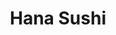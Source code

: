 ---
layout: place
title: Hana Sushi
permalink: /new-york/red-hook/hana-sushi.html
stateAbbr: NY
stateName: New York
cityName: Red Hook
seo:
  type: restaurant
  links: http://www.hana-sushi.com/
place_id: ChIJp9xNigML3YkRanXX48M8UuE
photos:
  - name: >-
      places/ChIJp9xNigML3YkRanXX48M8UuE/photos/AeeoHcLfE8jsF7jFhE9-Cvn2w5-lmVyx_a9E6UPC7Qy71US9JhNIHbl-w8Zx7Fc7Dw-idfXdT5wgAvBUVrSE7-gLfjl38y04ed19vtUQewf6qN_LXecbNUwXutP8uXjRBrpNTisZ1xkC_bWrtTqH8Q722g7d4jtjPSztgZlQONKz4Bp5oaJuEIlnwcxMrnUaYVyBoEuUJRx3LW7l4XOh5pjEoKJiaz-ZbxOahFIKbg5MRMcdwxXXKWzB8Srwir4RWI4OtSPUVIN-jbH-p5SZzojNefvbURQKvpObdfGzkTi8MJipEA
    widthPx: 1440
    heightPx: 1800
    authorAttributions:
      - displayName: Hana Sushi
        uri: https://maps.google.com/maps/contrib/114954274703399045214
        photoUri: >-
          https://lh3.googleusercontent.com/a-/ALV-UjVyV-zWH0zA8_duh5eYEDldIkvwW_31Q8UXtVCmWjwpX9SdQdGV=s100-p-k-no-mo
    flagContentUri: >-
      https://www.google.com/local/imagery/report/?cb_client=maps_api_places.places_api&image_key=!1e10!2sAF1QipMXFwLtQSZqvccCpBedTWIfTswNLfzjn_-kseMP&hl=en-US
    googleMapsUri: >-
      https://www.google.com/maps/place//data=!3m4!1e2!3m2!1sAF1QipMXFwLtQSZqvccCpBedTWIfTswNLfzjn_-kseMP!2e10!4m2!3m1!1s0x89dd0b038a4ddca7:0xe1523cc3e3d7756a
  - name: >-
      places/ChIJp9xNigML3YkRanXX48M8UuE/photos/AeeoHcK3XdDNRPiVVtK-0rx940Ng8TMxq82fIcg0KpL0amM_ljV99SFH_DsFQjMWvq2v5X9NWFxElZaN3886xLmdxoCQZclKIeMHZ_9Lfgm0vMe9bnLsIjm78kMGo1c0gT0XE0ys8_vJmWSzPplABmT4cWkesAqFqJEdbuuBRcoi01Wx4IOm2spr5EAHyYx7LDITw9ppkKHr24m24wt-UrreehwaEXyeIGinUuOI7ns_1i-gFuh0tcikwmGkyLDNQ348Z9_xL9K8GDmk7BePoqixPFVM4ZCCwh0xMQpUoWsLgqpzWA
    widthPx: 1500
    heightPx: 1000
    authorAttributions:
      - displayName: Hana Sushi
        uri: https://maps.google.com/maps/contrib/114954274703399045214
        photoUri: >-
          https://lh3.googleusercontent.com/a-/ALV-UjVyV-zWH0zA8_duh5eYEDldIkvwW_31Q8UXtVCmWjwpX9SdQdGV=s100-p-k-no-mo
    flagContentUri: >-
      https://www.google.com/local/imagery/report/?cb_client=maps_api_places.places_api&image_key=!1e10!2sAF1QipOVCUFNTkYfp0Bqwx7lPBUJnNpTqOtgA5LxEPEt&hl=en-US
    googleMapsUri: >-
      https://www.google.com/maps/place//data=!3m4!1e2!3m2!1sAF1QipOVCUFNTkYfp0Bqwx7lPBUJnNpTqOtgA5LxEPEt!2e10!4m2!3m1!1s0x89dd0b038a4ddca7:0xe1523cc3e3d7756a
  - name: >-
      places/ChIJp9xNigML3YkRanXX48M8UuE/photos/AeeoHcLLwP5PjbeEG3EiCD7nfec289Rw5ogqiSjTXm4yovWksK2DOUa-E5SaE9c0JBUbm3T445-zCHQQz9V3XlwoX0MWx5AKtgXJkB-UFDyeq3-0Fqab2la5vCuSY752o_QlQXoK7TRDB9vN6cwjp5dDYOXd1ljDLcDSIh5UgvEsgh9NV5W63KhusLXps0-TDXQpoSL4uWXlPQb3ZAYvg_gPscDiJcEKnhPqeNJ4Jv8J9M1xLhyHBPU5mtNGdgQEXiEviB8eDg5IRYmaX9s-17qzMTtjDZb-pieZQ7oIF-GScbPTGg
    widthPx: 3024
    heightPx: 2856
    authorAttributions:
      - displayName: Hana Sushi
        uri: https://maps.google.com/maps/contrib/114954274703399045214
        photoUri: >-
          https://lh3.googleusercontent.com/a-/ALV-UjVyV-zWH0zA8_duh5eYEDldIkvwW_31Q8UXtVCmWjwpX9SdQdGV=s100-p-k-no-mo
    flagContentUri: >-
      https://www.google.com/local/imagery/report/?cb_client=maps_api_places.places_api&image_key=!1e10!2sAF1QipP4iVwgeUOf_4okrQVsGk0BZeNSRbCqeXpzBZI0&hl=en-US
    googleMapsUri: >-
      https://www.google.com/maps/place//data=!3m4!1e2!3m2!1sAF1QipP4iVwgeUOf_4okrQVsGk0BZeNSRbCqeXpzBZI0!2e10!4m2!3m1!1s0x89dd0b038a4ddca7:0xe1523cc3e3d7756a
  - name: >-
      places/ChIJp9xNigML3YkRanXX48M8UuE/photos/AeeoHcIfkOnUiwzpC1LGa97pHBAPC6Z32YvAIDxBJ_pskQUiE29PkjdxswqQftP4I1jtT9G4ArrkYyiwoseUfo7_-4Ji74UugpDnjdMFbDJYZkQj7C4nUtFwT9yyVNTO6H1XI2iN1mwmaw13a1_DETZ2QxENoVADccWitBWj2hoKFZaHom7SkXIsZohpNQrSkyIOgXgCEIdJpH_Dku5EserPvEBI_HzlFpfXrDdRIa3FIegbjeFmPDNga1nXAAP6F2LvVfbVgcBcUYdLZBOOxvqIaigg0IyGHrv1valC7axparUakw
    widthPx: 3024
    heightPx: 4032
    authorAttributions:
      - displayName: Hana Sushi
        uri: https://maps.google.com/maps/contrib/114954274703399045214
        photoUri: >-
          https://lh3.googleusercontent.com/a-/ALV-UjVyV-zWH0zA8_duh5eYEDldIkvwW_31Q8UXtVCmWjwpX9SdQdGV=s100-p-k-no-mo
    flagContentUri: >-
      https://www.google.com/local/imagery/report/?cb_client=maps_api_places.places_api&image_key=!1e10!2sAF1QipNXDP-pNnRs8ZE3tn10Le99mMXEE3xVQWSpjTaT&hl=en-US
    googleMapsUri: >-
      https://www.google.com/maps/place//data=!3m4!1e2!3m2!1sAF1QipNXDP-pNnRs8ZE3tn10Le99mMXEE3xVQWSpjTaT!2e10!4m2!3m1!1s0x89dd0b038a4ddca7:0xe1523cc3e3d7756a
  - name: >-
      places/ChIJp9xNigML3YkRanXX48M8UuE/photos/AeeoHcINGScfITwWh9Js78PX7Ap_y3uTw_JyoIFNky4QVf_yyofr5eBoIxVVOTDH4YF011tzknA-gA32AUU7AxTVCWVKH6C9QKqS04p4zJk7IcnUEvjE0qHLlNJ9NTznrCay0Gye0DTuPlTDAZ2HcOmb02oWJ0ZfVg2fAXEbYE4ofSazl34F7CrFn_uAc-kY8N_medTvWtPSDlWS3k13cnA3u_HCZqmFmFqjA0GVAX6Wua476qgawkU7PlCTym3hjO4S7wr-5OH0ymlQxcjykd0attO88QS0JGMrp3LBUPZ1tpr_7efta0YSjCBjoHwlNEh8Uw6O20T_QhDOwG4NpkjCxPGWvjwj2iZFROjB_E5SOcryfr5ZfUVnbjzlVtbmhr2YTyqra31-zcRKrV1R-F9wIqcfMBDFhHSwFwgb_QNGF9ZZh9U
    widthPx: 3024
    heightPx: 4032
    authorAttributions:
      - displayName: Dinner Party Dave
        uri: https://maps.google.com/maps/contrib/111108715860101573965
        photoUri: >-
          https://lh3.googleusercontent.com/a-/ALV-UjVNoy6YlfG9DXZhOX9NEOW3nE6TK9S4CxZthbYew0RQw8wVh4I=s100-p-k-no-mo
    flagContentUri: >-
      https://www.google.com/local/imagery/report/?cb_client=maps_api_places.places_api&image_key=!1e10!2sCIHM0ogKEICAgICr462WsQE&hl=en-US
    googleMapsUri: >-
      https://www.google.com/maps/place//data=!3m4!1e2!3m2!1sCIHM0ogKEICAgICr462WsQE!2e10!4m2!3m1!1s0x89dd0b038a4ddca7:0xe1523cc3e3d7756a
  - name: >-
      places/ChIJp9xNigML3YkRanXX48M8UuE/photos/AeeoHcLyATzWl8voZFl4za8xX7HXaQuevYapFb2WB7Y69BSTVFEoNqVMSj2DH-36yP_gAkbEMj4BVmXfCUv_0jNn92pIx_ja8rrtfWgvFn0fEt9H4H6o2IIG_I0ugzIGNpP7dx9MxEBj3KTukoAaU78PYWICXTHbh2dDEsRIN58vapuOskjHEglnAz2EkCLllmoJ9c-woTWhHKB97ilCgQ4fQ4LKYz0C_Fab-iAOBTXZAIj3LiIvIqAtJVpNI161-J4L45c9gYDOq4OUGheFy0LWUCCNy86utkKO6Qw0K91qpIMpJw
    widthPx: 3024
    heightPx: 4032
    authorAttributions:
      - displayName: Hana Sushi
        uri: https://maps.google.com/maps/contrib/114954274703399045214
        photoUri: >-
          https://lh3.googleusercontent.com/a-/ALV-UjVyV-zWH0zA8_duh5eYEDldIkvwW_31Q8UXtVCmWjwpX9SdQdGV=s100-p-k-no-mo
    flagContentUri: >-
      https://www.google.com/local/imagery/report/?cb_client=maps_api_places.places_api&image_key=!1e10!2sAF1QipMZkEtqJ3dt1TCfO3EsY5qNG_iQBm3MgExy3dfC&hl=en-US
    googleMapsUri: >-
      https://www.google.com/maps/place//data=!3m4!1e2!3m2!1sAF1QipMZkEtqJ3dt1TCfO3EsY5qNG_iQBm3MgExy3dfC!2e10!4m2!3m1!1s0x89dd0b038a4ddca7:0xe1523cc3e3d7756a
  - name: >-
      places/ChIJp9xNigML3YkRanXX48M8UuE/photos/AeeoHcLn8rBme2xh5HpIia9a8SIyvOOQNOkYbmTaajmgCPjjZnsoQy_Ne7Z3PifE7nmhw6lCTv5so9t53Gsct4XNxkAUtG2JQRuK-BHW6vokj82eQqteYWjbBZqU-3mF9B5NTGOSr3FltYCLPcvJC1oBIGCzXwphUIay1yamMcAKmK2kryDIpLca-P_Fy6m47c2PnQoTbIEUWnB0xAS_vof5su5pLvpGG9NYD8dhhbcRAKdeF9lf5cYLHmDL7QEdLHU4fXAeBeFy7NrM-R_HBHqjxNTtUmfKloFOn7ZQoW3pAVlIu-BGR035TBxDe2vJOxdQhNa9mWj5v-DnwVhcrctzWsGP_Fr8An0k_uPLBqM87XKK-UBd1uqYA8Ah6n6zmyPUaNMD5yoqdCAcOX-gCN861zBmaaM8CfVAJf6Kby47_M9sQw
    widthPx: 4640
    heightPx: 2610
    authorAttributions:
      - displayName: André S.
        uri: https://maps.google.com/maps/contrib/102742907235718100108
        photoUri: >-
          https://lh3.googleusercontent.com/a-/ALV-UjWf9AHRBKOL36mQZoGQkMHBrPkdDjj9YVh8hpqG3l-VUN7C-ktAIw=s100-p-k-no-mo
    flagContentUri: >-
      https://www.google.com/local/imagery/report/?cb_client=maps_api_places.places_api&image_key=!1e10!2sCIHM0ogKEICAgICMiIeQMg&hl=en-US
    googleMapsUri: >-
      https://www.google.com/maps/place//data=!3m4!1e2!3m2!1sCIHM0ogKEICAgICMiIeQMg!2e10!4m2!3m1!1s0x89dd0b038a4ddca7:0xe1523cc3e3d7756a
  - name: >-
      places/ChIJp9xNigML3YkRanXX48M8UuE/photos/AeeoHcK6uU5hl9qJMKnhUrpCDdc71VFfaBmNML_UojVTPly3HQJJ1lPix2c46jH8nsvnJQVl951-T-qKqzSOZ2HzNZl_rIeHxzCvPYpbQn_5HDioavsbs7UrqffVdw5_vdDdi2a2IHSpg117d8RdJpAqDruPYUSH2Z7xX4sqr9GxSE0MjgWqTE4ffqsxCVN6wQ7RhgqbqwwdLAWVcA3Nqj64wzyycGr35T9s_Trt1woLMk2GnRCkyRZVWbyyjVy3WeqD-hnanOy2_nXW3zS3FJe-yfjf8dx8JTJtBaRgnmu0XWDhhQ
    widthPx: 2993
    heightPx: 2181
    authorAttributions:
      - displayName: Hana Sushi
        uri: https://maps.google.com/maps/contrib/114954274703399045214
        photoUri: >-
          https://lh3.googleusercontent.com/a-/ALV-UjVyV-zWH0zA8_duh5eYEDldIkvwW_31Q8UXtVCmWjwpX9SdQdGV=s100-p-k-no-mo
    flagContentUri: >-
      https://www.google.com/local/imagery/report/?cb_client=maps_api_places.places_api&image_key=!1e10!2sAF1QipPjX6I5FrKY4bTmyOSkB_O6gB8xa2gfRODPBR2E&hl=en-US
    googleMapsUri: >-
      https://www.google.com/maps/place//data=!3m4!1e2!3m2!1sAF1QipPjX6I5FrKY4bTmyOSkB_O6gB8xa2gfRODPBR2E!2e10!4m2!3m1!1s0x89dd0b038a4ddca7:0xe1523cc3e3d7756a
  - name: >-
      places/ChIJp9xNigML3YkRanXX48M8UuE/photos/AeeoHcLl0PB_hUiREP2wZBfW__boUvZ6lO6LLfolDtsZXoKAFj1MNr9PQoVuToPtnxgrD4PE_Nx7WrXqfmNduaGvKMdTa4PNoGsGtSxyVMeqeX2cN8ahI_dHTr_uXDBYld3Xk0-46jhw6sE88rB6euke_k7Vbp1m-Y2OZtD6AlfnLSGAwIUPfq45cMmZz9aCS9vR_aWxGrL6EaxyMgMvXWKJbNQDP5eKZzeowUmDoTEai0tt_h5A3k3qg0pnxrARS_Nq2qJ92rmMk7SaTcj8HM4EzvHM--wu2P45wAcngihJEGdaDg
    widthPx: 2400
    heightPx: 1599
    authorAttributions:
      - displayName: Hana Sushi
        uri: https://maps.google.com/maps/contrib/114954274703399045214
        photoUri: >-
          https://lh3.googleusercontent.com/a-/ALV-UjVyV-zWH0zA8_duh5eYEDldIkvwW_31Q8UXtVCmWjwpX9SdQdGV=s100-p-k-no-mo
    flagContentUri: >-
      https://www.google.com/local/imagery/report/?cb_client=maps_api_places.places_api&image_key=!1e10!2sAF1QipOmYoDWK5Cf7JMQMJWnli6TUAWPaxDhMDuqoq6H&hl=en-US
    googleMapsUri: >-
      https://www.google.com/maps/place//data=!3m4!1e2!3m2!1sAF1QipOmYoDWK5Cf7JMQMJWnli6TUAWPaxDhMDuqoq6H!2e10!4m2!3m1!1s0x89dd0b038a4ddca7:0xe1523cc3e3d7756a
  - name: >-
      places/ChIJp9xNigML3YkRanXX48M8UuE/photos/AeeoHcIfpBHq3HIewyZ8KnU77zAhSdyBkYzEVp6c1YK9Hin4VE78FNJ9K55locny0d5Krub4_zORZP3Oz3jgYJJVwXYXxTU2B6bVgqztBry-zx-nIB2U3_GjaOCDJ71wXZ1anvayrjooDRqilhAD7Oidw9RJr14eK6UE1NXkFIUTzqWWlVk9cmU9iqxEd_4wxo_qJgtxIk-1fyRFhlgwBH7vUw4jo9zsYGDEFZYmfPclLR6oVaqvkMa8spaKrnReSpuwonzQWyyni4_7psDLHOb5TtEU5lNt96tHBoJn3ukKxrJMBA
    widthPx: 3024
    heightPx: 4032
    authorAttributions:
      - displayName: Hana Sushi
        uri: https://maps.google.com/maps/contrib/114954274703399045214
        photoUri: >-
          https://lh3.googleusercontent.com/a-/ALV-UjVyV-zWH0zA8_duh5eYEDldIkvwW_31Q8UXtVCmWjwpX9SdQdGV=s100-p-k-no-mo
    flagContentUri: >-
      https://www.google.com/local/imagery/report/?cb_client=maps_api_places.places_api&image_key=!1e10!2sAF1QipPTGmaGoMGzu_Mp2SaLOjTbDV9whWMXXYXu7lsN&hl=en-US
    googleMapsUri: >-
      https://www.google.com/maps/place//data=!3m4!1e2!3m2!1sAF1QipPTGmaGoMGzu_Mp2SaLOjTbDV9whWMXXYXu7lsN!2e10!4m2!3m1!1s0x89dd0b038a4ddca7:0xe1523cc3e3d7756a
address: 7270 S Broadway, Red Hook, NY 12571, USA
street: 7270 S Broadway
city: Red Hook
state: NY
zip: '12571'
country: USA
neighborhood: null
latitude: '41.982028'
longitude: '-73.881340'
accessibility_options:
  wheelchairAccessibleParking: true
  wheelchairAccessibleEntrance: true
  wheelchairAccessibleRestroom: true
  wheelchairAccessibleSeating: true
business_status: OPERATIONAL
name: Hana Sushi
google_maps_links:
  directionsUri: >-
    https://www.google.com/maps/dir//''/data=!4m7!4m6!1m1!4e2!1m2!1m1!1s0x89dd0b038a4ddca7:0xe1523cc3e3d7756a!3e0
  placeUri: https://maps.google.com/?cid=16236106418662897002
  writeAReviewUri: >-
    https://www.google.com/maps/place//data=!4m3!3m2!1s0x89dd0b038a4ddca7:0xe1523cc3e3d7756a!12e1
  reviewsUri: >-
    https://www.google.com/maps/place//data=!4m4!3m3!1s0x89dd0b038a4ddca7:0xe1523cc3e3d7756a!9m1!1b1
  photosUri: >-
    https://www.google.com/maps/place//data=!4m3!3m2!1s0x89dd0b038a4ddca7:0xe1523cc3e3d7756a!10e5
primary_type: Japanese Restaurant
opening_hours:
  openNow: false
  periods:
    - open:
        day: 2
        hour: 16
        minute: 0
      close:
        day: 2
        hour: 20
        minute: 0
    - open:
        day: 3
        hour: 16
        minute: 0
      close:
        day: 3
        hour: 20
        minute: 0
    - open:
        day: 4
        hour: 16
        minute: 0
      close:
        day: 4
        hour: 20
        minute: 0
    - open:
        day: 5
        hour: 16
        minute: 0
      close:
        day: 5
        hour: 20
        minute: 0
  weekdayDescriptions:
    - 'Monday: Closed'
    - 'Tuesday: 4:00 – 8:00 PM'
    - 'Wednesday: 4:00 – 8:00 PM'
    - 'Thursday: 4:00 – 8:00 PM'
    - 'Friday: 4:00 – 8:00 PM'
    - 'Saturday: Closed'
    - 'Sunday: Closed'
  nextOpenTime: '2025-05-06T20:00:00Z'
secondary_opening_hours:
  regular:
    weekdayDescriptions: null
    type: null
  current:
    weekdayDescriptions: null
    type: null
phone: (845) 758-4333
price_level: PRICE_LEVEL_MODERATE
price_range: $30 &ndash; $50
rating: '4.7'
rating_count: 144
website: http://www.hana-sushi.com/
description: >-
  Discover Hana Sushi in Red Hook, NY$$$Hana Sushi in Red Hook, NY, stands out
  as a welcoming Japanese eatery that specializes in fresh, flavorful dishes
  perfect for those seeking authentic Asian cuisine nearby. This spot offers a
  variety of options like expertly prepared sushi rolls, teriyaki favorites, and
  convenient bento boxes, all served in a relaxed and unpretentious setting that
  makes it ideal for casual dining. With its focus on quality ingredients and
  accessible features such as wheelchair-friendly entrances and parking, it's a
  go-to choice for anyone exploring top-rated Japanese places in the area. The
  moderate pricing adds to its appeal, providing great value for meals that
  satisfy cravings for light, healthy fare. Whether you're in the mood for a
  quick bite or a relaxed evening, Hana Sushi delivers a straightforward yet
  enjoyable experience that highlights the best of Japanese flavors.
generative_summary: >-
  Discover Hana Sushi in Red Hook, NY$$$Hana Sushi in Red Hook, NY, stands out
  as a welcoming Japanese eatery that specializes in fresh, flavorful dishes
  perfect for those seeking authentic Asian cuisine nearby. This spot offers a
  variety of options like expertly prepared sushi rolls, teriyaki favorites, and
  convenient bento boxes, all served in a relaxed and unpretentious setting that
  makes it ideal for casual dining. With its focus on quality ingredients and
  accessible features such as wheelchair-friendly entrances and parking, it's a
  go-to choice for anyone exploring top-rated Japanese places in the area. The
  moderate pricing adds to its appeal, providing great value for meals that
  satisfy cravings for light, healthy fare. Whether you're in the mood for a
  quick bite or a relaxed evening, Hana Sushi delivers a straightforward yet
  enjoyable experience that highlights the best of Japanese flavors.
generative_disclosure: Summarized by AI using the Grok-3-Mini model.
reviews: null
review_summary: >-
  Customer Feedback on Hana Sushi$$$Visitors to Hana Sushi often highlight the
  fresh and creative sushi selections that keep things exciting and delicious,
  making it a solid pick for anyone hunting for reliable options close by. Many
  appreciate the consistent quality and generous portions, which contribute to a
  satisfying meal without breaking the bank, though some note that wait times
  can vary during peak hours. Folks frequently mention the welcoming vibe and
  attentive service that enhance the overall dining experience, helping it
  maintain its high marks among local favorites. Overall, the consensus leans
  positive, with praise for the variety of dishes that cater to different
  tastes, encouraging repeat visits for those who enjoy Japanese-inspired meals.
  While not every detail is perfect, the strong ratings reflect a place that's
  worth trying for its standout flavors and approachable atmosphere.
review_disclosure: Summarized by AI using the Grok-3-Mini model.
parking_options: null
payment_options: null
allow_dogs: null
curbside_pickup: null
delivery: null
dine_in: null
good_for_children: null
good_for_groups: null
good_for_sports: null
live_music: null
menu_for_children: null
outdoor_seating: null
reservable: null
restroom: null
serves_beer: null
serves_breakfast: null
serves_brunch: null
serves_cocktails: null
serves_coffee: null
serves_dinner: null
serves_dessert: null
serves_lunch: null
serves_vegetarian_food: null
serves_wine: null
takeout: null
update_category: enterprise
places_description: null

---